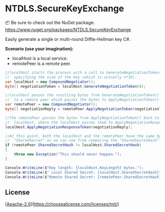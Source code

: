 # NTDLS.SecureKeyExchange

📦 Be sure to check out the NuGet package: https://www.nuget.org/packages/NTDLS.SecureKeyExchange

Easily generate a single or multi-round Diffie-Hellman key C#.

**Scenario (use your imagination):**
* localHost is a local service.
* remotePeer is a remote peer.

```csharp
//localHost starts the process with a call to GenerateNegotiationToken(),
//  specifying the size of the key (which is actually n*16).
var localHost = new CompoundNegotiator();
byte[] negotiationToken = localHost.GenerateNegotiationToken(8);

//localHost passes the resulting bytes from GenerateNegotiationToken()
//  to a remote peer which passes the bytes to ApplyNegotiationToken().
var remotePeer = new CompoundNegotiator();
byte[] negotiationReply = remotePeer.ApplyNegotiationToken(negotiationToken);

//The remotePeer passes the bytes from ApplyNegotiationToken() back to the 
//  localHost, where the localHost passes them to ApplyNegotiationResponseToken()
localHost.ApplyNegotiationResponseToken(negotiationReply);

//At this point, both the localHost and the remotePeer have the same bytes in
//  "SharedSecret" as we can see from comparing the "SharedSecretHash".
if (remotePeer.SharedSecretHash != localHost.SharedSecretHash)
{
    throw new Exception("This should never happen.");
}

Console.WriteLine($"Key length: {localHost.KeyLength} bytes.");
Console.WriteLine($" Local Shared Secret: {localHost.SharedSecretHash}");
Console.WriteLine($"Remote Shared Secret: {remotePeer.SharedSecretHash}");
```

## License
[[Apache-2.0](https://choosealicense.com/licenses/apache-2.0/)](https://choosealicense.com/licenses/mit/)

